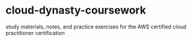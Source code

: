 # cloud-dynasty-coursework
study materials, notes, and practice exercises for the AWS certified cloud practitioner certification

